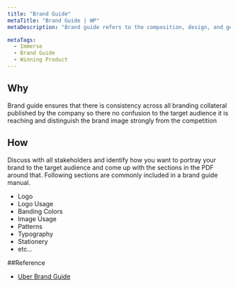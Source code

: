 ```yaml
---
title: "Brand Guide"
metaTitle: "Brand Guide | WP"
metaDescription: "Brand guide refers to the composition, design, and general look-and-feel of a company's branding. Brand guidelines can dictate the content of a logo, blog, website, advertisement, and similar marketing collateral."

metaTags:
  - Immerse
  - Brand Guide
  - Winning Product 
---
```



## Why
Brand guide ensures that there is consistency across all branding collateral published by the company so there no confusion to the target audience it is reaching and distinguish the brand image strongly from the competition

## How
Discuss with all stakeholders and identify how you want to portray your brand to the target audience and come up with the sections in the PDF around that. Following sections are commonly included in a brand guide manual.

- Logo
- Logo Usage
- Banding Colors
- Image Usage
- Patterns
- Typography
- Stationery
- etc...

##Reference
- [Uber Brand Guide](https://brand.uber.com/)
